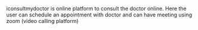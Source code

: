 iconsultmydoctor is online platform to consult the doctor online.
Here the user can schedule an appointment with doctor and can have meeting using zoom (video calling platform)  